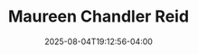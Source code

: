 ---
title: Maureen Chandler Reid
date: 2025-08-04T19:12:56-04:00
featured_image: Maureen-Chandler-Reid.webp
featured_image_attr: 
featured_image_attr_link: 
featured_image_alt: 
featured_image_caption: 
Socials:
  Facebook: MaureenChandlerReid
  Twitter: 
  Instagram: chandlerreidphotography
  LinkedIn: maureen-chandler-reid-11984b10
  IBDB: 
  IMDb:
  Website: https://chandlerreidphotography.com/
  Backstage: maureen-chandler-reid
---